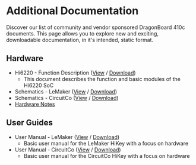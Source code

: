 # Additional Documentation

Discover our list of community and vendor sponsored DragonBoard 410c documents. This page allows you to explore new and exciting, downloadable documentation, in it's intended, static format.

## Hardware

- Hi6220 - Function Description ([View](https://github.com/96boards/documentation/blob/master/ConsumerEdition/HiKey/AdditionalDocs/Hi6220V100_Multi-Mode_Application_Processor_Function_Description.pdf) / [Download](https://github.com/96boards/documentation/raw/master/ConsumerEdition/HiKey/AdditionalDocs/Hi6220V100_Multi-Mode_Application_Processor_Function_Description.pdf))
   - This document describes the function and basic modules of the Hi6220 SoC
- Schematics - LeMaker ([View](https://github.com/96boards/documentation/blob/master/ConsumerEdition/HiKey/AdditionalDocs/HiKey_schematics_LeMaker_version_Rev_A1.pdf) / [Download](https://github.com/96boards/documentation/raw/master/ConsumerEdition/HiKey/AdditionalDocs/HiKey_schematics_LeMaker_version_Rev_A1.pdf))
- Schematics - CircuitCo ([View](https://github.com/96boards/documentation/blob/master/ConsumerEdition/HiKey/AdditionalDocs/HiKey_schematics_CircuitCo_version_Rev_A1.pdf) / [Download](https://github.com/96boards/documentation/raw/master/ConsumerEdition/HiKey/AdditionalDocs/HiKey_schematics_CircuitCo_version_Rev_A1.pdf))
- [Hardware Notes](HardwareNotes.md)

## User Guides

- User Manual - LeMaker ([View](https://github.com/96boards/documentation/blob/master/ConsumerEdition/HiKey/AdditionalDocs/HiKey_Hardware_User_Manual_Rev0.2.pdf) / [Download](https://github.com/96boards/documentation/raw/master/ConsumerEdition/HiKey/AdditionalDocs/HiKey_Hardware_User_Manual_Rev0.2.pdf))
   - Basic user manual for the LeMaker HiKey with a focus on hardware
- User Manual - CircuitCo ([View](https://github.com/96boards/documentation/blob/master/ConsumerEdition/HiKey/AdditionalDocs/HiKey_User_Guide_CircuitCo.pdf) / [Download](https://github.com/96boards/documentation/raw/master/ConsumerEdition/HiKey/AdditionalDocs/HiKey_User_Guide_CircuitCo.pdf))
   - Basic user manual for the CircuitCo HiKey with a focus on hardware
